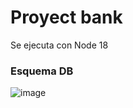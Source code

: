 # Proyect bank

Se ejecuta con Node 18

### Esquema DB
![image](https://github.com/bondulich/proyect-bank/assets/7809231/afde614d-b41c-4b7e-8f56-5e6f335f56ae)
